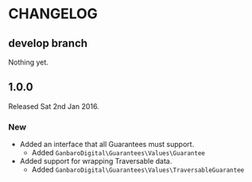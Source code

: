 # CHANGELOG

## develop branch

Nothing yet.

## 1.0.0

Released Sat 2nd Jan 2016.

### New

* Added an interface that all Guarantees must support.
  * Added `GanbaroDigital\Guarantees\Values\Guarantee`
* Added support for wrapping Traversable data.
  * Added `GanbaroDigital\Guarantees\Values\TraversableGuarantee`
